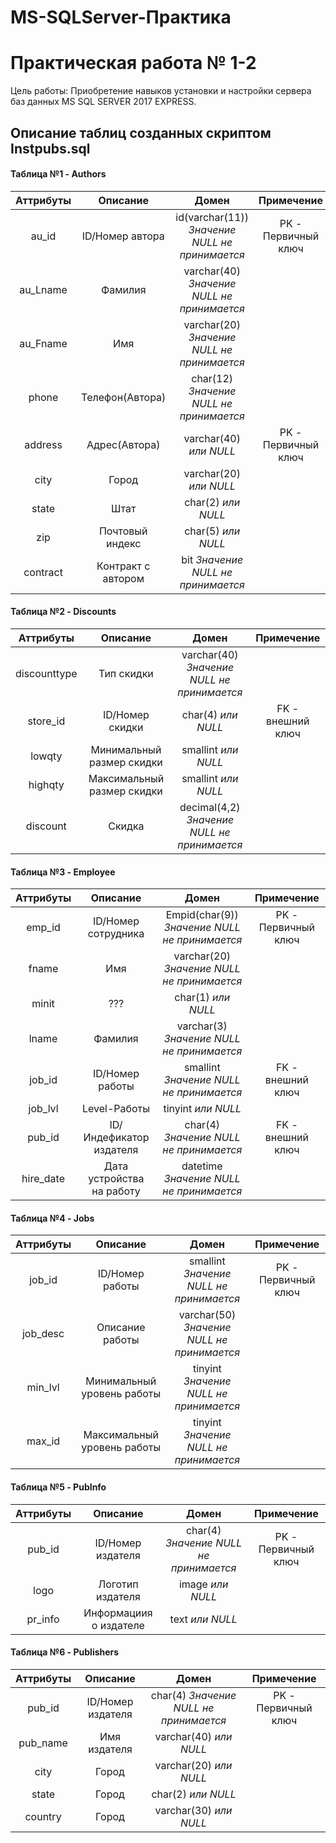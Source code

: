 # MS-SQLServer-Практика

# Практическая работа № 1-2
Цель работы: Приобретение навыков установки и настройки сервера баз данных MS SQL SERVER 2017 EXPRESS.

## Описание таблиц созданных скриптом Instpubs.sql

#### Таблица №1 - Authors

| Аттрибуты     | Описание           | Домен         | Примечение  |
| :-------------: |:------------------:| :-------------:|:------------:|
| au_id         | ID/Номер автора    | id(varchar(11)) *Значение NULL не принимается* | PK - Первичный ключ            |
| au_Lname         | Фамилия   | varchar(40) *Значение NULL не принимается* |             |
| au_Fname         | Имя    | varchar(20) *Значение NULL не принимается* |             |
| phone        | Телефон(Автора)    | char(12) *Значение NULL не принимается*|             |
| address        | Адрес(Автора)    | varchar(40) *или NULL* |     PK - Первичный ключ          |
| city       | Город   | varchar(20) *или NULL* |             |
| state       | Штат   | char(2) *или NULL* |             |
| zip       | Почтовый индекс   | char(5) *или NULL* |             |
| contract       | Контракт с автором   | bit *Значение NULL не принимается* |             |

#### Таблица №2 - Discounts
| Аттрибуты     | Описание           | Домен         | Примечение  |
| :-------------: |:------------------:| :-------------:|:------------:|
| discounttype        | Тип скидки    | varchar(40) *Значение NULL не принимается* | |
| store_id        | ID/Номер скидки    | char(4)  *или NULL* | FK - внешний ключ |
| lowqty       | Минимальный размер скидки    | smallint  *или NULL* |  |
| highqty       | Максимальный размер скидки    | smallint  *или NULL* |  |
| discount       | Скидка    | decimal(4,2)  *Значение NULL не принимается* |  |

#### Таблица №3 - Employee
| Аттрибуты     | Описание           | Домен         | Примечение  |
| :-------------: |:------------------:| :-------------:|:------------:|
| emp_id        | ID/Номер сотрудника    | Empid(char(9)) *Значение NULL не принимается* | PK - Первичный ключ |
| fname        | Имя    | varchar(20) *Значение NULL не принимается* | |
| minit        | ???    | char(1) *или NULL*  | |
| lname        | Фамилия    | varchar(3) *Значение NULL не принимается*  | |
| job_id        | ID/Номер работы    | smallint *Значение NULL не принимается*  | FK - внешний ключ |
| job_lvl        | Level-Работы    | tinyint *или NULL*  | |
| pub_id        | ID/Индефикатор издателя    | char(4) *Значение NULL не принимается*  | FK - внешний ключ |
| hire_date        | Дата устройства на работу    | datetime *Значение NULL не принимается*  |  |

#### Таблица №4 - Jobs
| Аттрибуты     | Описание           | Домен         | Примечение  |
| :-------------: |:------------------:| :-------------:|:------------:|
| job_id        | ID/Номер работы    | smallint *Значение NULL не принимается* | PK - Первичный ключ |
| job_desc        | Описание работы    | varchar(50) *Значение NULL не принимается* |  |
| min_lvl        | Минимальный уровень работы   | tinyint *Значение NULL не принимается* | |
| max_id        | Максимальный уровень работы    | tinyint *Значение NULL не принимается* |  |

#### Таблица №5 - PubInfo
| Аттрибуты     | Описание           | Домен         | Примечение  |
| :-------------: |:------------------:| :-------------:|:------------:|
| pub_id        | ID/Номер издателя   | char(4) *Значение NULL не принимается* | PK - Первичный ключ |
| logo        | Логотип издателя   | image  *или NULL* |  |
| pr_info        | Информациия о издателе  | text  *или NULL* | |

#### Таблица №6 - Publishers
| Аттрибуты     | Описание           | Домен         | Примечение  |
| :-------------: |:------------------:| :-------------:|:------------:|
| pub_id        | ID/Номер издателя    | char(4) *Значение NULL не принимается* | PK - Первичный ключ |
| pub_name        | Имя издателя   | varchar(40)  *или NULL* |  |
| city       | Город  | varchar(20)  *или NULL* | |
| state       | Город  | char(2)  *или NULL* | |
| country       | Город  | varchar(30)  *или NULL* | |
